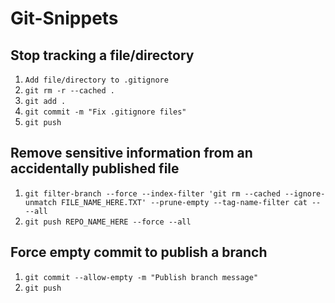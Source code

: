 # Git-Snippets

## Stop tracking a file/directory

1. `Add file/directory to .gitignore`
2. `git rm -r --cached .`
3. `git add .`
4. `git commit -m "Fix .gitignore files"`
5. `git push`

## Remove sensitive information from an accidentally published file

1. `git filter-branch --force --index-filter 'git rm --cached --ignore-unmatch FILE_NAME_HERE.TXT' --prune-empty --tag-name-filter cat -- --all`
2. `git push REPO_NAME_HERE --force --all`

## Force empty commit to publish a branch

1. `git commit --allow-empty -m "Publish branch message"`
2. `git push`
